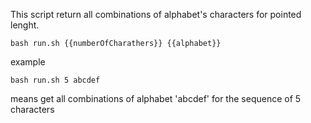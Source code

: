 This script return all combinations of alphabet's characters for pointed lenght.

```bash run.sh {{numberOfCharathers}} {{alphabet}}```

example


```bash run.sh 5 abcdef```

means get all combinations of alphabet 'abcdef' for the sequence of 5 characters
